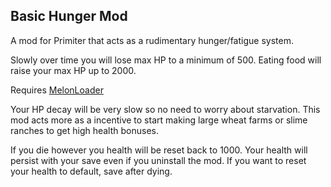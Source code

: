 ## Basic Hunger Mod

A mod for Primiter that acts as a rudimentary hunger/fatigue system.

Slowly over time you will lose max HP to a minimum of 500.
Eating food will raise your max HP up to 2000.

Requires [MelonLoader](https://github.com/LavaGang/MelonLoader)

Your HP decay will be very slow so no need to worry about starvation. This mod acts more as a incentive to start making large wheat farms or slime ranches to get high health bonuses.

If you die however you health will be reset back to 1000. Your health will persist with your save even if you uninstall the mod. If you want to reset your health to default, save after dying.
